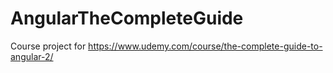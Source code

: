 # AngularTheCompleteGuide
Course project for https://www.udemy.com/course/the-complete-guide-to-angular-2/
